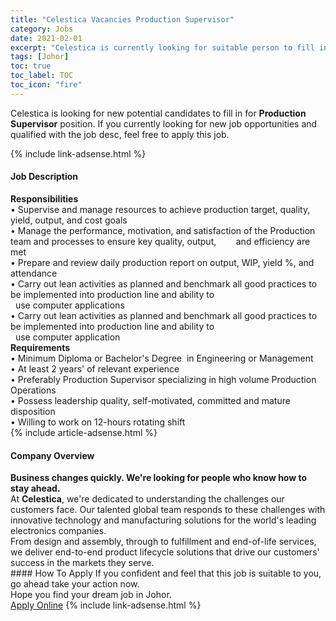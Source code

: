 ```yaml
---
title: "Celestica Vacancies Production Supervisor" 
category: Jobs 
date: 2021-02-01 
excerpt: "Celestica is currently looking for suitable person to fill in the Production Supervisor which positioned at Johor" 
tags: [Johor] 
toc: true 
toc_label: TOC 
toc_icon: "fire" 
--- 
```


<p>Celestica is looking for new potential candidates to fill in for <b>Production Supervisor</b> position. If you currently looking for new job opportunities and qualified with the job desc, feel free to apply this job.
</p>{% include link-adsense.html %} 
<div><div><h4>Job Description</h4></div><div><div><span><div><div><strong>Responsibilities</strong></div><div><div>&#8226; Supervise and manage resources to achieve production target, quality, yield, output, and cost goals<br>&#8226; Manage the performance, motivation, and satisfaction of the Production team and processes to ensure key quality, output,&#160; &#160; &#160; &#160; and efficiency are met<br>&#8226; Prepare and review daily production report on output, WIP, yield %, and attendance</div><div>&#8226; Carry out lean activities as planned and benchmark all good practices to be implemented into production line and ability to<br>&#160;&#160;use computer applications</div><div>&#8226; Carry out lean activities as planned and benchmark all good practices to be implemented into production line and ability to<br>&#160; use computer application</div><div><strong>Requirements</strong></div><div>&#8226; Minimum Diploma or Bachelor's Degree&#160; in Engineering or Management<br>&#8226; At least 2 years' of relevant experience<br>&#8226; Preferably Production Supervisor specializing in high volume Production Operations<br>&#8226; Possess leadership quality, self-motivated, committed and mature disposition<br>&#8226; Willing to work on 12-hours rotating shift</div></div></div></span></div></div></div> 
{% include article-adsense.html %} 
<div><div><h4>Company Overview</h4></div><div><div><span><div><div>
<strong>Business changes quickly. We're looking for people who know how to stay ahead.</strong></div>
<div>
	At <strong>Celestica</strong>, we're dedicated to understanding the challenges our customers face. Our talented global team responds to these challenges with innovative technology and manufacturing solutions for the world's leading electronics companies.</div>
<div>
	From design and assembly, through to fulfillment and end-of-life services, we deliver end-to-end product lifecycle solutions that drive our customers' success in the markets they serve.</div></div></span></div></div></div> 
#### How To Apply 
If you confident and feel that this job is suitable to you, go ahead take your action now. <br/> 
Hope you find your dream job in Johor. <br/> 
<a href="https://www.jobstreet.com.my/en/job/production-supervisor-4474227?jobId=jobstreet-my-job-4474227&sectionRank=18&token=0~8c9ce4a9-5b56-4d25-ba7c-8c917cae6a66&fr=SRP%20View%20In%20New%20Ta" class="btn btn--info" target="_blank" rel="nofollow noopenner">Apply Online</a> 
{% include link-adsense.html %} 